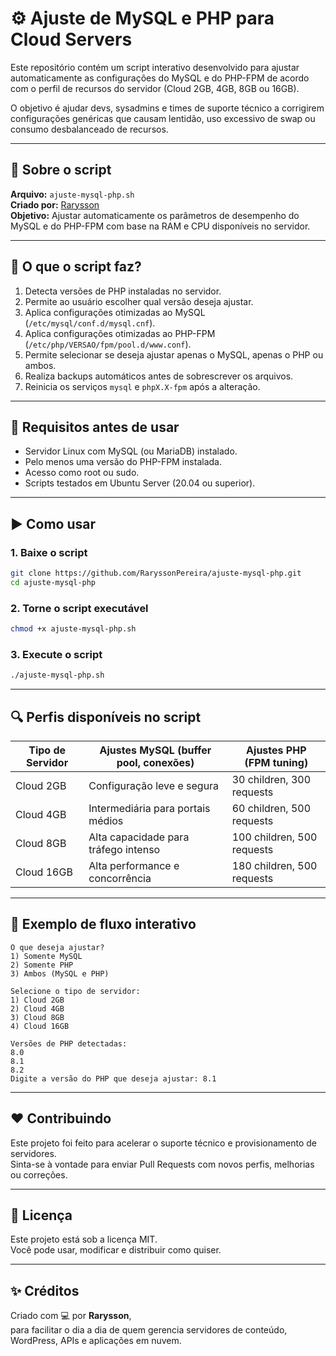 # ⚙️ Ajuste de MySQL e PHP para Cloud Servers

Este repositório contém um script interativo desenvolvido para ajustar automaticamente as configurações do MySQL e do PHP-FPM de acordo com o perfil de recursos do servidor (Cloud 2GB, 4GB, 8GB ou 16GB).

O objetivo é ajudar devs, sysadmins e times de suporte técnico a corrigirem configurações genéricas que causam lentidão, uso excessivo de swap ou consumo desbalanceado de recursos.

---

## 📜 Sobre o script

**Arquivo:** `ajuste-mysql-php.sh`  
**Criado por:** [Rarysson](https://github.com/RaryssonPereira)  
**Objetivo:** Ajustar automaticamente os parâmetros de desempenho do MySQL e do PHP-FPM com base na RAM e CPU disponíveis no servidor.

---

## 🔧 O que o script faz?

1. Detecta versões de PHP instaladas no servidor.
2. Permite ao usuário escolher qual versão deseja ajustar.
3. Aplica configurações otimizadas ao MySQL (`/etc/mysql/conf.d/mysql.cnf`).
4. Aplica configurações otimizadas ao PHP-FPM (`/etc/php/VERSAO/fpm/pool.d/www.conf`).
5. Permite selecionar se deseja ajustar apenas o MySQL, apenas o PHP ou ambos.
6. Realiza backups automáticos antes de sobrescrever os arquivos.
7. Reinicia os serviços `mysql` e `phpX.X-fpm` após a alteração.

---

## 🚨 Requisitos antes de usar

- Servidor Linux com MySQL (ou MariaDB) instalado.
- Pelo menos uma versão do PHP-FPM instalada.
- Acesso como root ou sudo.
- Scripts testados em Ubuntu Server (20.04 ou superior).

---

## ▶️ Como usar

### 1. Baixe o script

```bash
git clone https://github.com/RaryssonPereira/ajuste-mysql-php.git
cd ajuste-mysql-php
```

### 2. Torne o script executável

```bash
chmod +x ajuste-mysql-php.sh
```

### 3. Execute o script

```bash
./ajuste-mysql-php.sh
```

---

## 🔍 Perfis disponíveis no script

| Tipo de Servidor | Ajustes MySQL (buffer pool, conexões) | Ajustes PHP (FPM tuning)       |
|------------------|----------------------------------------|---------------------------------|
| Cloud 2GB        | Configuração leve e segura             | 30 children, 300 requests       |
| Cloud 4GB        | Intermediária para portais médios      | 60 children, 500 requests       |
| Cloud 8GB        | Alta capacidade para tráfego intenso   | 100 children, 500 requests      |
| Cloud 16GB       | Alta performance e concorrência        | 180 children, 500 requests      |

---

## 💬 Exemplo de fluxo interativo

```text
O que deseja ajustar?
1) Somente MySQL
2) Somente PHP
3) Ambos (MySQL e PHP)

Selecione o tipo de servidor:
1) Cloud 2GB
2) Cloud 4GB
3) Cloud 8GB
4) Cloud 16GB

Versões de PHP detectadas:
8.0
8.1
8.2
Digite a versão do PHP que deseja ajustar: 8.1
```

---

## ❤️ Contribuindo

Este projeto foi feito para acelerar o suporte técnico e provisionamento de servidores.  
Sinta-se à vontade para enviar Pull Requests com novos perfis, melhorias ou correções.

---

## 📜 Licença

Este projeto está sob a licença MIT.  
Você pode usar, modificar e distribuir como quiser.

---

## ✨ Créditos

Criado com 💻 por **Rarysson**,  
para facilitar o dia a dia de quem gerencia servidores de conteúdo, WordPress, APIs e aplicações em nuvem.

